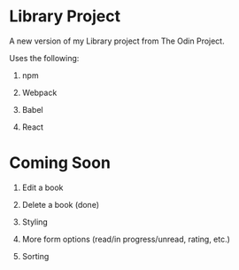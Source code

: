 # Library Project

A new version of my Library project from The Odin Project.

Uses the following:

1. npm

2. Webpack

3. Babel

4. React

# Coming Soon

1. Edit a book

2. Delete a book (done)

3. Styling

4. More form options (read/in progress/unread, rating, etc.)

5. Sorting
